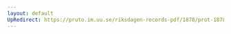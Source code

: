 ```yaml
---
layout: default
UpRedirect: https://pruto.im.uu.se/riksdagen-records-pdf/1878/prot-1878--ak--064/prot-1878--ak--064_039.pdf
---
```

